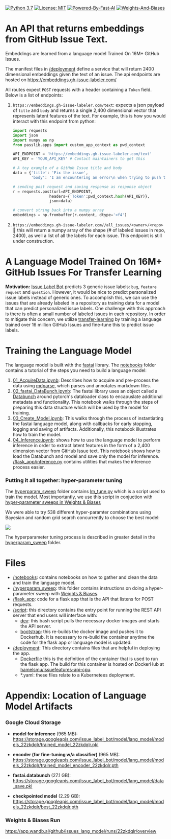 [![Python 3.7](https://img.shields.io/badge/python-3.7-blue.svg)](https://www.python.org/downloads/release/python-370/) [![License: MIT](https://img.shields.io/badge/License-MIT-darkgreen.svg)](https://opensource.org/licenses/MIT)
[![Powered-By-Fast-AI](https://img.shields.io/badge/fastai%20v1.5.3%20%20-blueviolet.svg?logo=github)](https://github.com/fastai/fastai/tree/69231e6026b7fcbe5b67ab4eaa23d19be3ea0659)
[![Weights-And-Biases](https://img.shields.io/badge/Weights%20&%20Biases-black.svg?logo=google-analytics)](https://app.wandb.ai/github/issues_lang_model)


# An API that returns embeddings from GitHub Issue Text.

Embeddings are learned from a language model Trained On 16M+ GitHub Issues.  

The manifest files in [/deployment](/Issue_Embeddings/deployment) define a service that will return 2400 dimensional embeddings given the text of an issue.  The api endpoints are hosted on https://embeddings.gh-issue-labeler.com/

All routes expect `POST` requests with a header containing a `Token` field. Below is  a list of endpoints:

1. `https://embeddings.gh-issue-labeler.com/text`:  expects a json payload of `title` and `body` and returns a single 2,400 dimensional vector that represents latent features of the text. For example, this is how you would interact with this endpoint from python:

    ```python
    import requests
    import json
    import numpy as np
    from passlib.apps import custom_app_context as pwd_context

    API_ENDPOINT = 'https://embeddings.gh-issue-labeler.com/text'
    API_KEY = 'YOUR_API_KEY' # Contact maintainers to get this

    # A toy example of a GitHub Issue title and body
    data = {'title': 'Fix the issue', 
            'body': 'I am encountering an error\n when trying to push the button.'}

    # sending post request and saving response as response object 
    r = requests.post(url=API_ENDPOINT,
                    headers={'Token':pwd_context.hash(API_KEY)},
                    json=data)

    # convert string back into a numpy array
    embeddings = np.frombuffer(r.content, dtype='<f4')
    ```



2. `https://embeddings.gh-issue-labeler.com//all_issues/<owner>/<repo>` :construction: this will return a numpy array of the shape (# of labeled issues in repo, 2400), as well a list of all the labels for each issue.  This endpoint is still under construction.

# A Language Model Trained On 16M+ GitHub Issues For Transfer Learning

**Motivation:**  [Issue Label Bot](https://github.com/machine-learning-apps/Issue-Label-Bot) predicts 3 generic issue labels: `bug`, `feature request` and `question`.  However, it would be nice to predict personalized issue labels instead of generic ones.  To accomplish this, we can use the issues that are already labeled in a repository as training data for a model that can predict personalized issue labels.  One challenge with this approach is there is often a small number of labeled issues in each repository.  In order to mitigate this concern, we utilize [transfer-learning](http://nlp.fast.ai/) by training a language trained over 16 million GitHub Issues and fine-tune this to predict issue labels.

# Training the Language Model

The language model is built with the [fastai](http://nlp.fast.ai/) library.  The [notebooks](/Issue_Embeddings/notebooks) folder contains a tutorial of the steps you need to build a language model:

1. [01_AcquireData.ipynb](/Issue_Embeddings/notebooks/01_AcquireData.ipynb): Describes how to acquire and pre-process the data using [mdparse](https://github.com/machine-learning-apps/mdparse), which parses and annotates markdown files.
2. [02_fastai_DataBunch.ipynb](/Issue_Embeddings/notebooks/02_fastai_DataBunch.ipynb):  The fastai library uses an object called a [Databunch](https://docs.fast.ai/basic_data.html#DataBunch) around pytorch's dataloader class to encapuslate additional metadata and functionality.  This notebook walks through the steps of preparing this data structure which will be used by the model for training.
3. [03_Create_Model.ipynb](/Issue_Embeddings/notebooks/03_Create_Model.ipynb): This walks through the process of instantiating the fastai language model, along with callbacks for early stopping, logging and saving of artifacts.  Additionally, this notebook illustrates how to train the model.
4. [04_Inference.ipynb](/Issue_Embeddings/notebooks/04_Inference.ipynb): shows how to use the language model to perform inference in order to extract latent features in the form of a 2,400 dimension vector from GitHub Issue text. This notebook shows how to load the Databunch and model and save only the model for inference.  [/flask_app/inference.py](/flask_app/inference.py) contains utilities that makes the inference process easier.

### Putting it all together: hyper-parameter tuning

The [hyperparam_sweep](/Issue_Embeddings/hyperparam_sweep) folder contains [lm_tune.py](/hyperparam_sweep/lm_tune.py) which is a script used to train the model.  Most importantly, we use this script in conjuction with [hyper-parameter sweeps in Weights & Biases](https://docs.wandb.com/docs/sweep.html)

We were able to try 538 different hyper-paramter combinations using Bayesian and random grid search concurrently to choose the best model:

![](/Issue_Embeddings/hyperparam_sweep/images/parallel_coordinates.png)

The hyperparameter tuning process is described in greater detail in the [hyperparam_sweep](/Issue_Embeddings/hyperparam_sweep) folder.

# Files
 
 - [/notebooks](/Issue_Embeddings/notebooks): contains notebooks on how to gather and clean the data and train the language model.
 - [/hyperparam_sweep](/Issue_Embeddings/hyperparam_sweep): this folder contains instructions on doing a hyper-parameter sweep with [Weights & Biases](https://www.wandb.com).
 - [/flask_app](/Issue_Embeddings/flask_app): code for a flask app that is the API that listens for POST requests. 
 - [/script](/Issue_Embeddings/script): this directory contains the entry point for running the REST API server that end users will interface with:
    - [dev](/Issue_Embeddings/script/dev): this bash script pulls the necessary docker images and starts the API server.
    - [bootstrap](/Issue_Embeddings/script/bootstrap): this re-builds the docker image and pushes it to Dockerhub.  It is necessary to re-build the container anytime the code for the flask app or language model is updated.
- [/deployment](/Issue_Embeddings/deployment): This directory contains files that are helpful in deploying the app.
    - [Dockerfile](/Issue_Embeddings/deployment/Dockerfile) this is the definition of the container that is used to run the flask app.  The build for this container is hosted on DockerHub at [hamelsmu/issuefeatures-api-cpu](https://hub.docker.com/r/hamelsmu/issuefeatures-api-cpu).
    - *.yaml: these files relate to a Kubernetees deployment.


# Appendix: Location of Language Model Artifacts

### Google Cloud Storage

- **model for inference** (965 MB): https://storage.googleapis.com/issue_label_bot/model/lang_model/models_22zkdqlr/trained_model_22zkdqlr.pkl


- **encoder (for fine-tuning w/a classifier)** (965 MB): 
https://storage.googleapis.com/issue_label_bot/model/lang_model/models_22zkdqlr/trained_model_encoder_22zkdqlr.pth


- **fastai.databunch** (27.1 GB):
https://storage.googleapis.com/issue_label_bot/model/lang_model/data_save.pkl


- **checkpointed model** (2.29 GB): 
https://storage.googleapis.com/issue_label_bot/model/lang_model/models_22zkdqlr/best_22zkdqlr.pth

### Weights & Biases Run

https://app.wandb.ai/github/issues_lang_model/runs/22zkdqlr/overview
